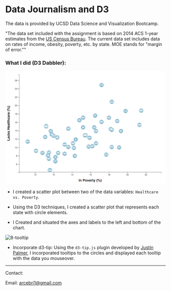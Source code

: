 # Data Journalism and D3

The data is provided by UCSD Data Science and Visualization Bootcamp.

"The data set included with the assignment is based on 2014 ACS 1-year estimates from the [US Census Bureau](https://data.census.gov/cedsci/). The current data set includes data on rates of income, obesity, poverty, etc. by state. MOE stands for "margin of error.""

### What I did (D3 Dabbler):

![4-scatter](Images/4-scatter.jpg)

* I created a scatter plot between two of the data variables: `Healthcare vs. Poverty`.

* Using the D3 techniques, I created a scatter plot that represents each state with circle elements.

* I Created and situated the axes and labels to the left and bottom of the chart.

![8-tooltip](Images/8-tooltip.jpg)

* Incorporate d3-tip: Using the `d3-tip.js` plugin developed by [Justin Palmer](https://github.com/Caged), I incorporated tooltips to the circles and displayed each tooltip with the data you mouseover.

- - -
Contact:

Email: arcebri1@gmail.com